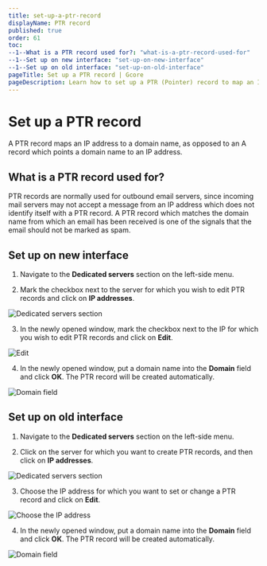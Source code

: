 ```yaml
---
title: set-up-a-ptr-record
displayName: PTR record
published: true
order: 61
toc:
--1--What is a PTR record used for?: "what-is-a-ptr-record-used-for"
--1--Set up on new interface: "set-up-on-new-interface"
--1--Set up on old interface: "set-up-on-old-interface"
pageTitle: Set up a PTR record | Gcore
pageDescription: Learn how to set up a PTR (Pointer) record to map an IP address to a domain name effectively.
---
```

# Set up a PTR record

A PTR record maps an IP address to a domain name, as opposed to an A record which points a domain name to an IP address.

## What is a PTR record used for?

PTR records are normally used for outbound email servers, since incoming mail servers may not accept a message from an IP address which does not identify itself with a PTR record. A PTR record which matches the domain name from which an email has been received is one of the signals that the email should not be marked as spam.

## Set up on new interface

1. Navigate to the **Dedicated servers** section on the left-side menu.

2. Mark the checkbox next to the server for which you wish to edit PTR records and click on **IP addresses**.

<img src="https://assets.gcore.pro/docs/hosting/virtual-servers/manage/set-up-a-ptr-record/1-id-ip-address-new.png" alt="Dedicated servers section">

3. In the newly opened window, mark the checkbox next to the IP for which you wish to edit PTR records and click on **Edit**.

<img src="https://assets.gcore.pro/docs/hosting/virtual-servers/manage/set-up-a-ptr-record/2-ip-address-edit-new.png" alt="Edit">

4. In the newly opened window, put a domain name into the **Domain** field and click **OK**. The PTR record will be created automatically.

<img src="https://assets.gcore.pro/docs/hosting/virtual-servers/manage/set-up-a-ptr-record/3-domain-new.png" alt="Domain field ">

## Set up on old interface

1. Navigate to the **Dedicated servers** section on the left-side menu.

2. Click on the server for which you want to create PTR records, and then click on **IP addresses**.

<img src="https://assets.gcore.pro/docs/hosting/virtual-servers/manage/set-up-a-ptr-record/4-ip-addressess-old.png" alt="Dedicated servers section">

3. Choose the IP address for which you want to set or change a PTR record and click on **Edit**.

<img src="https://assets.gcore.pro/docs/hosting/virtual-servers/manage/set-up-a-ptr-record/5-edit-old.png" alt="Choose the IP address">

4. In the newly opened window, put a domain name into the **Domain** field and click **OK**. The PTR record will be created automatically.

<img src="https://assets.gcore.pro/docs/hosting/virtual-servers/manage/set-up-a-ptr-record/6-domain-old.png" alt="Domain field ">
